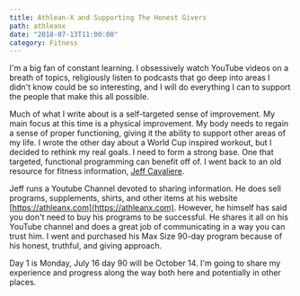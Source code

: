 ```yaml
---
title: Athlean-X and Supporting The Honest Givers
path: athleanx
date: "2018-07-13T11:00:00"
category: Fitness
---
```


I'm a big fan of constant learning. I obsessively watch YouTube videos on a breath of topics, religiously listen to podcasts that go deep into areas I didn't know could be so interesting, and I will do everything I can to support the people that make this all possible.

Much of what I write about is a self-targeted sense of improvement. My main focus at this time is a physical improvement. My body needs to regain a sense of proper functioning, giving it the ability to support other areas of my life. I wrote the other day about a World Cup inspired workout, but I decided to rethink my real goals. I need to form a strong base. One that targeted, functional programming can benefit off of. I went back to an old resource for fitness information, [Jeff Cavaliere](https://www.youtube.com/channel/UCe0TLA0EsQbE-MjuHXevj2A).

Jeff runs a Youtube Channel devoted to sharing information. He does sell programs, supplements, shirts, and other items at his website [https://athleanx.com](https://athleanx.com). However, he himself has said you don't need to buy his programs to be successful. He shares it all on his YouTube channel and does a great job of communicating in a way you can trust him. I went and purchased his Max Size 90-day program because of his honest, truthful, and giving approach.

Day 1 is Monday, July 16 day 90 will be October 14. I'm going to share my experience and progress along the way both here and potentially in other places.

